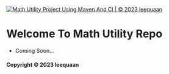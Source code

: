 [![Math Utility Project Using Maven And CI | © 2023 leequaan](https://github.com/leequaan/math-util-mvn/actions/workflows/math-util-ci.yml/badge.svg)](https://github.com/leequaan/math-util-mvn/actions/workflows/math-util-ci.yml)

# Welcome To Math Utility Repo

* Coming Soon...

#### Copyright &#169; 2023 leequaan